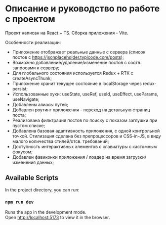 # Описание и руководство по работе с проектом

Проект написан на React + TS. Сборка приложения - Vite.

Особенности реализации:

- Приложение отображает реальные данные с сервера (список постов с https://jsonplaceholder.typicode.com/posts);
- Возможно добавление/удаление/изменение постов с соотв. запросами к серверу;
- Для глобального состояния используется Redux + RTK c createAsyncThunk;
- Приложение хранит текущее состояние в localStorage через redux-persist;
- Использованные хуки: useState, useRef, useId, useEffect, useParams, useNavigate;
- Добавлены алиасы путей;
- Добавлен роутинг приложения - переход на детальную страниц поста;
- Реализована фильтрация постов по поиску с показом заглушки при пустом списке;
- Добавлена базовая адаптивность приложения, с одной контрольной точкой. Стилизация сделана без препроцессоров и CSS-in-JS, в виду малого количества стилей/отсв. требований;
- Доступность интерактивных элементов с клавиатуры с кастомным фокусом;
- Добавлен фавиконки приложения / лоадер на время загрузки/изменения данных;

## Available Scripts

In the project directory, you can run:

### `npm run dev`

Runs the app in the development mode.\
Open [http://localhost:5173](http://localhost:5173) to view it in the browser.
